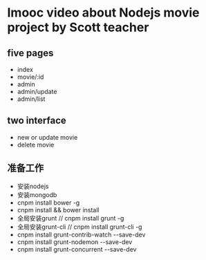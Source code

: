 # Imooc video about Nodejs movie project by Scott teacher
## five pages
* index
* movie/:id
* admin
* admin/update
* admin/list

## two interface
* new or update movie
* delete movie

## 准备工作
* 安装nodejs
* 安装mongodb
* cnpm install bower -g
* cnpm install && bower install
* 全局安装grunt // cnpm install grunt -g
* 全局安装grunt-cli // cnpm install grunt-cli -g
* cnpm install grunt-contrib-watch --save-dev
* cnpm install grunt-nodemon --save-dev
* cnpm install grunt-concurrent --save-dev